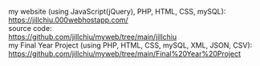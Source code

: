 my website (using JavaScript(jQuery), PHP, HTML, CSS, mySQL): <br/>
https://jillchiu.000webhostapp.com/ <br/>
source code: <br/>
https://github.com/jillchiu/myweb/tree/main/jillchiu <br/>
my Final Year Project (using PHP, HTML, CSS, mySQL, XML, JSON, CSV): <br/>
https://github.com/jillchiu/myweb/tree/main/Final%20Year%20Project
